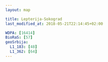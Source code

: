 ```yaml
---
layout: map

title: Lepterija-Sokograd
last_modified_at: 2018-05-21T22:14:45+02:00

WDPA: [16414]
BioRaS: [57]
geoSrbija:
  L1_183: [48]
  L1_362: [64]
---
```

